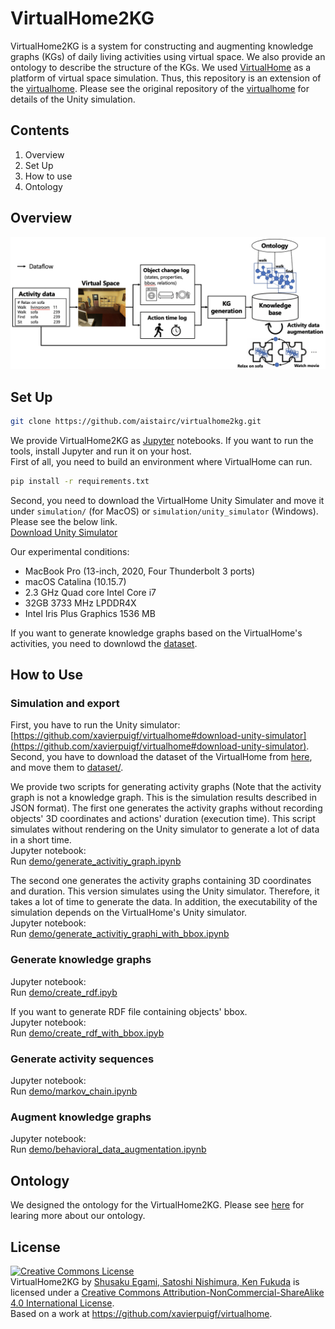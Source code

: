 # VirtualHome2KG
VirtualHome2KG is a system for constructing and augmenting knowledge graphs (KGs) of daily living activities using virtual space. We also provide an ontology to describe the structure of the KGs.
We used [VirtualHome](http://virtual-home.org/) as a platform of virtual space simulation. Thus, this repository is an extension of the [virtualhome](https://github.com/xavierpuigf/virtualhome).
Please see the original repository of the [virtualhome](https://github.com/xavierpuigf/virtualhome) for details of the Unity simulation. 

## Contents
1. Overview
2. Set Up
3. How to use
4. Ontology
<!--5. Knowledge graphs-->

## Overview

![overview](image/overview.png "Overview of VirtualHome2KG")

## Set Up

```bash
git clone https://github.com/aistairc/virtualhome2kg.git
```
We provide VirtualHome2KG as [Jupyter](https://jupyter.org/) notebooks. If you want to run the tools, install Jupyter and run it on your host.
<br/>
First of all, you need to build an environment where VirtualHome can run.
```bash
pip install -r requirements.txt
```
Second, you need to download the VirtualHome Unity Simulater and move it under `simulation/` (for MacOS) or `simulation/unity_simulator` (Windows).  
Please see the below link.  
[Download Unity Simulator
](https://github.com/xavierpuigf/virtualhome/blob/master/README.md#download-unity-simulator)  

Our experimental conditions:
- MacBook Pro (13-inch, 2020, Four Thunderbolt 3 ports)
- macOS Catalina (10.15.7)
- 2.3 GHz Quad core Intel Core i7
- 32GB 3733 MHz LPDDR4X
- Intel Iris Plus Graphics 1536 MB
  
If you want to generate knowledge graphs based on the VirtualHome's activities, you need to downlowd the [dataset](https://github.com/xavierpuigf/virtualhome/tree/master/simulation#dataset).

## How to Use

### Simulation and export
First, you have to run the Unity simulator: [https://github.com/xavierpuigf/virtualhome#download-unity-simulator](https://github.com/xavierpuigf/virtualhome#download-unity-simulator).  
Second, you have to download the dataset of the VirtualHome from [here](http://virtual-home.org/release/programs/programs_processed_precond_nograb_morepreconds.zip), and move them to [dataset/](dataset/).  
<!--Script:  
```bash
cd scripts
python simulation_export.py [activity class (e.g., HygieneStyling, BedTimeSleep, and EatingDrinking)]
```-->
We provide two scripts for generating activity graphs (Note that the activity graph is not a knowledge graph. This is the simulation results described in JSON format).
The first one generates the activity graphs without recording objects' 3D coordinates and actions' duration (execution time). This script simulates without rendering on the Unity simulator to generate a lot of data in a short time.  
Jupyter notebook:  
Run [demo/generate_activitiy_graph.ipynb](demo/generate_activity_graph.ipynb)
  
The second one generates the activity graphs containing 3D coordinates and duration. This version simulates using the Unity simulator. Therefore, it takes a lot of time to generate the data. In addition, the executability of the simulation depends on the VirtualHome's Unity simulator.  
Jupyter notebook:  
Run [demo/generate_activitiy_graphi_with_bbox.ipynb](demo/generate_activity_graph_with_bbox.ipynb)
### Generate knowledge graphs
<!--Script:  
```bash
cd scripts
python create_rdf.py [activity name (folder name of the simulation results)]
```-->
Jupyter notebook:  
Run [demo/create_rdf.ipyb](demo/create_rdf.ipynb)
  
If you want to generate RDF file containing objects' bbox.  
Jupyter notebook:  
Run [demo/create_rdf_with_bbox.ipyb](demo/create_rdf_with_bbox.ipynb)
### Generate activity sequences
<!--Script:  
```bash
cd scripts
python markov_chain.py
```-->
Jupyter notebook:  
Run [demo/markov_chain.ipynb](demo/markov_chain.ipynb)

### Augment knowledge graphs
<!--```bash
cd scripts
python behavioral_data_augmentation.py
```-->
Jupyter notebook:  
Run [demo/behavioral_data_augmentation.ipynb](demo/behavioral_data_augmentation.ipynb)

## Ontology
We designed the ontology for the VirtualHome2KG. Please see [here](ontology) for learing more about our ontology.

<!--## Knowledge graphs
As samples, we generate several activity KGs. Please see [here](demo/graph_state_list).
-->
## License

<a rel="license" href="http://creativecommons.org/licenses/by-nc-sa/4.0/"><img alt="Creative Commons License" style="border-width:0" src="https://i.creativecommons.org/l/by-nc-sa/4.0/88x31.png" /></a><br /><span xmlns:dct="http://purl.org/dc/terms/" property="dct:title">VirtualHome2KG</span> by <a xmlns:cc="http://creativecommons.org/ns#" href="https://github.com/aistairc/virtualhome2kg/" property="cc:attributionName" rel="cc:attributionURL">Shusaku Egami, Satoshi Nishimura, Ken Fukuda</a> is licensed under a <a rel="license" href="http://creativecommons.org/licenses/by-nc-sa/4.0/">Creative Commons Attribution-NonCommercial-ShareAlike 4.0 International License</a>.<br />Based on a work at <a xmlns:dct="http://purl.org/dc/terms/" href="https://github.com/xavierpuigf/virtualhome" rel="dct:source">https://github.com/xavierpuigf/virtualhome</a>.
